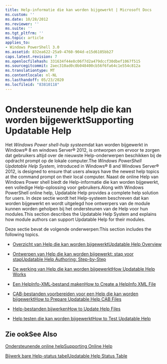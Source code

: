 ```yaml
---
title: Help-informatie die kan worden bijgewerkt | Microsoft Docs
ms.custom: ''
ms.date: 10/28/2012
ms.reviewer: ''
ms.suite: ''
ms.tgt_pltfrm: ''
ms.topic: article
applies_to:
- Windows PowerShell 3.0
ms.assetid: 832ea622-25a9-4760-904d-e15d6105bb27
caps.latest.revision: 7
ms.openlocfilehash: 331634f44e8c06f7d2a479dccf30dbef1067f515
ms.sourcegitcommit: 2aec310ad0c0b048400cb56f6fa64c1e554c812a
ms.translationtype: MT
ms.contentlocale: nl-NL
ms.lasthandoff: 05/23/2020
ms.locfileid: "83810118"
---
```

# <a name="supporting-updatable-help"></a><span data-ttu-id="073a7-102">Ondersteunende help die kan worden bijgewerkt</span><span class="sxs-lookup"><span data-stu-id="073a7-102">Supporting Updatable Help</span></span>

<span data-ttu-id="073a7-103">Het *Windows Power shell-hulp systeem*dat kan worden bijgewerkt in Windows® 8 en windows Server® 2012, is ontworpen om ervoor te zorgen dat gebruikers altijd over de nieuwste Help-onderwerpen beschikken bij de opdracht prompt op de lokale computer.</span><span class="sxs-lookup"><span data-stu-id="073a7-103">The *Windows PowerShell Updatable Help System*, introduced in Windows® 8 and Windows Server® 2012, is designed to ensure that users always have the newest help topics at the command prompt on their local computer.</span></span> <span data-ttu-id="073a7-104">Naast de online Help van Windows Power shell biedt de Help-informatie die kan worden bijgewerkt, een volledige Help-oplossing voor gebruikers.</span><span class="sxs-lookup"><span data-stu-id="073a7-104">Along with Windows PowerShell online help, Updatable Help provides a complete help solution for users.</span></span> <span data-ttu-id="073a7-105">In deze sectie wordt het Help-systeem beschreven dat kan worden bijgewerkt en wordt uitgelegd hoe ontwerpers van de module kunnen worden geholpen bij het ondersteunen van de Help voor hun modules.</span><span class="sxs-lookup"><span data-stu-id="073a7-105">This section describes the Updatable Help System and explains how module authors can support Updatable Help for their modules.</span></span>

<span data-ttu-id="073a7-106">Deze sectie bevat de volgende onderwerpen:</span><span class="sxs-lookup"><span data-stu-id="073a7-106">This section includes the following topics.</span></span>

- [<span data-ttu-id="073a7-107">Overzicht van Help die kan worden bijgewerkt</span><span class="sxs-lookup"><span data-stu-id="073a7-107">Updatable Help Overview</span></span>](./updatable-help-overview.md)

- [<span data-ttu-id="073a7-108">Ontwerpen van Help die kan worden bijgewerkt: stap voor stap</span><span class="sxs-lookup"><span data-stu-id="073a7-108">Updatable Help Authoring: Step-by-Step</span></span>](./updatable-help-authoring-step-by-step.md)

- [<span data-ttu-id="073a7-109">De werking van Help die kan worden bijgewerkt</span><span class="sxs-lookup"><span data-stu-id="073a7-109">How Updatable Help Works</span></span>](./how-updatable-help-works.md)

- [<span data-ttu-id="073a7-110">Een HelpInfo-XML-bestand maken</span><span class="sxs-lookup"><span data-stu-id="073a7-110">How to Create a HelpInfo XML File</span></span>](./how-to-create-a-helpinfo-xml-file.md)

- [<span data-ttu-id="073a7-111">CAB-bestanden voorbereiden voor een Help die kan worden bijgewerkt</span><span class="sxs-lookup"><span data-stu-id="073a7-111">How to Prepare Updatable Help CAB Files</span></span>](./how-to-prepare-updatable-help-cab-files.md)

- [<span data-ttu-id="073a7-112">Help-bestanden bijwerken</span><span class="sxs-lookup"><span data-stu-id="073a7-112">How to Update Help Files</span></span>](./how-to-update-help-files.md)

- [<span data-ttu-id="073a7-113">Help testen die kan worden bijgewerkt</span><span class="sxs-lookup"><span data-stu-id="073a7-113">How to Test Updatable Help</span></span>](./how-to-test-updatable-help.md)

## <a name="see-also"></a><span data-ttu-id="073a7-114">Zie ook</span><span class="sxs-lookup"><span data-stu-id="073a7-114">See Also</span></span>

[<span data-ttu-id="073a7-115">Ondersteunende online help</span><span class="sxs-lookup"><span data-stu-id="073a7-115">Supporting Online Help</span></span>](./supporting-online-help.md)

[<span data-ttu-id="073a7-116">Bijwerk bare Help-status tabel</span><span class="sxs-lookup"><span data-stu-id="073a7-116">Updatable Help Status Table</span></span>](https://www.microsoft.com/en-us/itpro/windows)
